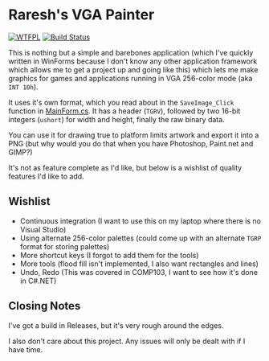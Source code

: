 # Raresh's VGA Painter

[![WTFPL](http://www.wtfpl.net/wp-content/uploads/2012/12/wtfpl-badge-2.png)](http://www.wtfpl.net/)
[![Build Status](https://travis-ci.org/thegreatrazz/VGAPainter.svg?branch=master)](https://travis-ci.org/thegreatrazz/VGAPainter)

This is nothing but a simple and barebones application (which I've quickly written in WinForms because I don't know any other application framework which allows me to get a project up and going like this) which lets me make graphics for games and applications running in VGA 256-color mode (aka `INT 10h`).

It uses it's own format, which you read about in the `SaveImage_Click` function in [MainForm.cs](VGAPainter/MainForm.cs). It has a header (`TGRV`), followed by two 16-bit integers (`ushort`) for width and height, finally the raw binary data.

You can use it for drawing true to platform limits artwork and export it into a PNG (but why would you do that when you have Photoshop, Paint.net and GIMP?)

It's not as feature complete as I'd like, but below is a wishlist of quality features I'd like to add.

## Wishlist

* Continuous integration (I want to use this on my laptop where there is no Visual Studio)
* Using alternate 256-color palettes (could come up with an alternate `TGRP` format for storing palettes)
* More shortcut keys (I forgot to add them for the tools)
* More tools (flood fill isn't implemented, I also want rectangles and lines)
* Undo, Redo (This was covered in COMP103, I want to see how it's done in C#.NET)

## Closing Notes

I've got a build in Releases, but it's very rough around the edges.

I also don't care about this project. Any issues will only be dealt with if I have time.

